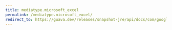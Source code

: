 ```yaml
---
title: mediatype.microsoft_excel
permalink: /mediatype.microsoft_excel/
redirect_to: https://guava.dev/releases/snapshot-jre/api/docs/com/google/common/net/MediaType.html#MICROSOFT_EXCEL
---
```

